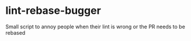 lint-rebase-bugger
==================

Small script to annoy people when their lint is wrong or the PR needs to be rebased

